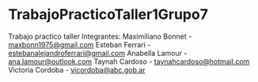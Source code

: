 # TrabajoPracticoTaller1Grupo7

Trabajo practico taller
Integrantes:
Maximiliano Bonnet - maxbonn1975@gmail.com
Esteban Ferrari - estebanalejandroferrari@gmail.com
Anabella Lamour - ana.lamour@outlook.com
Taynah Cardoso - taynahcardoso@hotmail.com
Victoria Cordoba - vicordoba@abc.gob.ar
